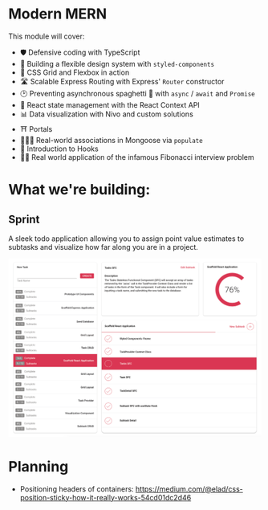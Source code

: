 # Modern MERN

This module will cover:
- 🛡 Defensive coding with TypeScript 
- 💅 Building a flexible design system with `styled-components`
- 🔳 CSS Grid and Flexbox in action
- 🛣 Scalable Express Routing with Express' `Router` constructor
- 🕑 Preventing asynchronous spaghetti 🍝 with `async` / `await` and `Promise`
- 🌳 React state management with the React Context API
- 📊 Data visualization with Nivo and custom solutions
- ⛩ Portals
- 👨‍👩‍👧 Real-world associations in Mongoose via `populate`
- 🎣 Introduction to Hooks
- 👩‍🔬 Real world application of the infamous Fibonacci interview problem

# What we're building: 

## Sprint
A sleek todo application allowing you to assign point value estimates to subtasks and visualize how far along you are in a project.

![design spec](assets/Sprint.png)

# Planning
- Positioning headers of containers: https://medium.com/@elad/css-position-sticky-how-it-really-works-54cd01dc2d46